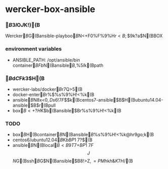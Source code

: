 # wercker-box-ansible

### $B$3$l$O$J$K!)(B
Wercker$B$G(Bansible-playboo$B$N<+F0%F%9%H$r<B;\$9$k$?$a$N(BBOX


### environment variables
* ANSIBLE_PATH: /opt/ansible/bin
    container$BFb$N(Bansible$B$,%$%s%9%H!<%k$5$l$k(Bpath

### $B$d$C$F$k$3$H(B
* wercker-labs/docker$B$r7Q>5(B
* docker-enter$B$r%$%s%9%H!<%k(B
* ansible$B$N8x<0$,Ds6!$7$F$$$k(Bcentos7-ansible$B$H(Bubuntu14.04-ansible$B$r(Bpull
* box$B<+?H$K$b(Bansible$B$r%$%s%9%H!<%k(B

### TODO
* box$B$H(Bcontainer$B$N(Bansible$B%$%s%9%H!<%k@h$r9g$o$;$k(B
* centos6/ubuntu12.04$B$K$bBP1~$7$?$$(B
* ansible$B$N(Blocal$B<B9T$7$+BP1~$7$F$$$J$$$N$G(Bssh$B$G$N(Bansible$B8!>Z$,=PMh$k$h$&$K$7$H$/(B

